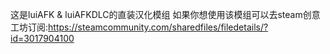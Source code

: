 这是luiAFK & luiAFKDLC的直装汉化模组
如果你想使用该模组可以去steam创意工坊订阅:https://steamcommunity.com/sharedfiles/filedetails/?id=3017904100
